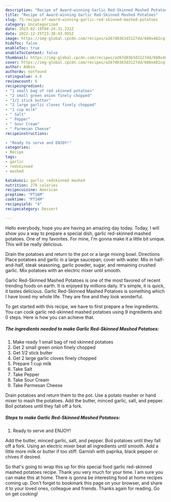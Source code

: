 ```yaml
---
description: "Recipe of Award-winning Garlic Red-Skinned Mashed Potatoes"
title: "Recipe of Award-winning Garlic Red-Skinned Mashed Potatoes"
slug: 75-recipe-of-award-winning-garlic-red-skinned-mashed-potatoes
category: Uncategorized
date: 2023-02-19T04:24:31.232Z
date: 2022-12-25T23:38:43.955Z
image: https://img-global.cpcdn.com/recipes/a267d0363d3127dd/680x482cq70/garlic-red-skinned-mashed-potatoes-recipe-main-photo.jpg
hideToc: false
enableToc: true
enableTocContent: false
thumbnail: https://img-global.cpcdn.com/recipes/a267d0363d3127dd/680x482cq70/garlic-red-skinned-mashed-potatoes-recipe-main-photo.jpg
cover: https://img-global.cpcdn.com/recipes/a267d0363d3127dd/680x482cq70/garlic-red-skinned-mashed-potatoes-recipe-main-photo.jpg
author: Admin
authorAv: notfound
ratingvalue: 4.6
reviewcount: 6
recipeingredient:
- "1 small bag of red skinned potatoes"
- "2 small green onion finely chopped"
- "1/2 stick butter"
- "2 large garlic cloves finely chopped"
- "1 cup milk"
- " Salt"
- " Pepper"
- " Sour Cream"
- " Parmesan Cheese"
recipeinstructions:

- "Ready to serve and ENJOY!"
categories:
- Recipe
tags:
- garlic
- redskinned
- mashed

katakunci: garlic redskinned mashed 
nutrition: 278 calories
recipecuisine: American
preptime: "PT16M"
cooktime: "PT34M"
recipeyield: "4"
recipecategory: Dessert

---
```



Hello everybody, hope you are having an amazing day today. Today, I will show you a way to prepare a special dish, garlic red-skinned mashed potatoes. One of my favorites. For mine, I'm gonna make it a little bit unique. This will be really delicious.

Drain the potatoes and return to the pot or a large mixing bowl. Directions Place potatoes and garlic in a large saucepan; cover with water. Mix in half-and-half, steak seasoning, garlic powder, sugar, and remaining crushed garlic. Mix potatoes with an electric mixer until smooth.

Garlic Red-Skinned Mashed Potatoes is one of the most favored of recent trending foods on earth. It is enjoyed by millions daily. It's simple, it is quick, it tastes delicious. Garlic Red-Skinned Mashed Potatoes is something which I have loved my whole life. They are fine and they look wonderful.


To get started with this recipe, we have to first prepare a few ingredients. You can cook garlic red-skinned mashed potatoes using 9 ingredients and 0 steps. Here is how you can achieve that.

<!--inarticleads1-->

##### The ingredients needed to make Garlic Red-Skinned Mashed Potatoes:

1. Make ready 1 small bag of red skinned potatoes
1. Get 2 small green onion finely chopped
1. Get 1/2 stick butter
1. Get 2 large garlic cloves finely chopped
1. Prepare 1 cup milk
1. Take  Salt
1. Take  Pepper
1. Take  Sour Cream
1. Take  Parmesan Cheese


Drain potatoes and return them to the pot. Use a potato masher or hand mixer to mash the potatoes. Add the butter, minced garlic, salt, and pepper. Boil potatoes until they fall off a fork. 

<!--inarticleads2-->

##### Steps to make Garlic Red-Skinned Mashed Potatoes:


1. Ready to serve and ENJOY!

Add the butter, minced garlic, salt, and pepper. Boil potatoes until they fall off a fork. Using an electric mixer beat all ingredients until smooth. Add a little more milk or butter if too stiff. Garnish with paprika, black pepper or chives if desired. 

So that's going to wrap this up for this special food garlic red-skinned mashed potatoes recipe. Thank you very much for your time. I am sure you can make this at home. There is gonna be interesting food at home recipes coming up. Don't forget to bookmark this page on your browser, and share it to your loved ones, colleague and friends. Thanks again for reading. Go on get cooking!
